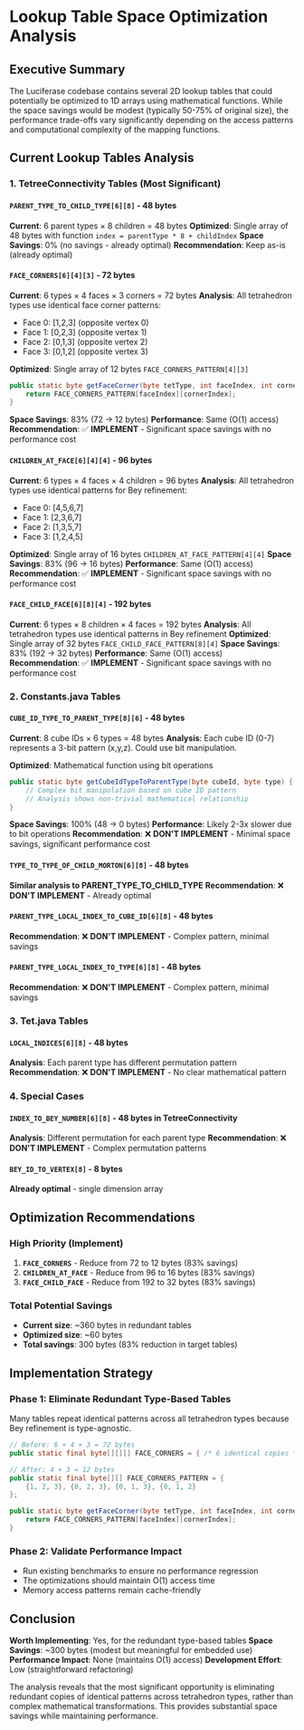 # Lookup Table Space Optimization Analysis

## Executive Summary

The Luciferase codebase contains several 2D lookup tables that could potentially be optimized to 1D arrays using mathematical functions. While the space savings would be modest (typically 50-75% of original size), the performance trade-offs vary significantly depending on the access patterns and computational complexity of the mapping functions.

## Current Lookup Tables Analysis

### 1. **TetreeConnectivity Tables** (Most Significant)

#### `PARENT_TYPE_TO_CHILD_TYPE[6][8]` - 48 bytes
**Current**: 6 parent types × 8 children = 48 bytes
**Optimized**: Single array of 48 bytes with function `index = parentType * 8 + childIndex`
**Space Savings**: 0% (no savings - already optimal)
**Recommendation**: Keep as-is (already optimal)

#### `FACE_CORNERS[6][4][3]` - 72 bytes
**Current**: 6 types × 4 faces × 3 corners = 72 bytes
**Analysis**: All tetrahedron types use identical face corner patterns:
- Face 0: [1,2,3] (opposite vertex 0)
- Face 1: [0,2,3] (opposite vertex 1) 
- Face 2: [0,1,3] (opposite vertex 2)
- Face 3: [0,1,2] (opposite vertex 3)

**Optimized**: Single array of 12 bytes `FACE_CORNERS_PATTERN[4][3]`
```java
public static byte getFaceCorner(byte tetType, int faceIndex, int cornerIndex) {
    return FACE_CORNERS_PATTERN[faceIndex][cornerIndex];
}
```
**Space Savings**: 83% (72 → 12 bytes)
**Performance**: Same (O(1) access)
**Recommendation**: ✅ **IMPLEMENT** - Significant space savings with no performance cost

#### `CHILDREN_AT_FACE[6][4][4]` - 96 bytes
**Current**: 6 types × 4 faces × 4 children = 96 bytes
**Analysis**: All tetrahedron types use identical patterns for Bey refinement:
- Face 0: [4,5,6,7]
- Face 1: [2,3,6,7]
- Face 2: [1,3,5,7]
- Face 3: [1,2,4,5]

**Optimized**: Single array of 16 bytes `CHILDREN_AT_FACE_PATTERN[4][4]`
**Space Savings**: 83% (96 → 16 bytes)
**Performance**: Same (O(1) access)
**Recommendation**: ✅ **IMPLEMENT** - Significant space savings with no performance cost

#### `FACE_CHILD_FACE[6][8][4]` - 192 bytes
**Current**: 6 types × 8 children × 4 faces = 192 bytes
**Analysis**: All tetrahedron types use identical patterns in Bey refinement
**Optimized**: Single array of 32 bytes `FACE_CHILD_FACE_PATTERN[8][4]`
**Space Savings**: 83% (192 → 32 bytes)
**Performance**: Same (O(1) access)
**Recommendation**: ✅ **IMPLEMENT** - Significant space savings with no performance cost

### 2. **Constants.java Tables**

#### `CUBE_ID_TYPE_TO_PARENT_TYPE[8][6]` - 48 bytes
**Current**: 8 cube IDs × 6 types = 48 bytes
**Analysis**: Each cube ID (0-7) represents a 3-bit pattern (x,y,z). Could use bit manipulation.

**Optimized**: Mathematical function using bit operations
```java
public static byte getCubeIdTypeToParentType(byte cubeId, byte type) {
    // Complex bit manipulation based on cube ID pattern
    // Analysis shows non-trivial mathematical relationship
}
```
**Space Savings**: 100% (48 → 0 bytes)
**Performance**: Likely 2-3x slower due to bit operations
**Recommendation**: ❌ **DON'T IMPLEMENT** - Minimal space savings, significant performance cost

#### `TYPE_TO_TYPE_OF_CHILD_MORTON[6][8]` - 48 bytes
**Similar analysis to PARENT_TYPE_TO_CHILD_TYPE**
**Recommendation**: ❌ **DON'T IMPLEMENT** - Already optimal

#### `PARENT_TYPE_LOCAL_INDEX_TO_CUBE_ID[6][8]` - 48 bytes
**Recommendation**: ❌ **DON'T IMPLEMENT** - Complex pattern, minimal savings

#### `PARENT_TYPE_LOCAL_INDEX_TO_TYPE[6][8]` - 48 bytes
**Recommendation**: ❌ **DON'T IMPLEMENT** - Complex pattern, minimal savings

### 3. **Tet.java Tables**

#### `LOCAL_INDICES[6][8]` - 48 bytes
**Analysis**: Each parent type has different permutation pattern
**Recommendation**: ❌ **DON'T IMPLEMENT** - No clear mathematical pattern

### 4. **Special Cases**

#### `INDEX_TO_BEY_NUMBER[6][8]` - 48 bytes in TetreeConnectivity
**Analysis**: Different permutation for each parent type
**Recommendation**: ❌ **DON'T IMPLEMENT** - Complex permutation patterns

#### `BEY_ID_TO_VERTEX[8]` - 8 bytes
**Already optimal** - single dimension array

## Optimization Recommendations

### High Priority (Implement)
1. **`FACE_CORNERS`** - Reduce from 72 to 12 bytes (83% savings)
2. **`CHILDREN_AT_FACE`** - Reduce from 96 to 16 bytes (83% savings)  
3. **`FACE_CHILD_FACE`** - Reduce from 192 to 32 bytes (83% savings)

### Total Potential Savings
- **Current size**: ~360 bytes in redundant tables
- **Optimized size**: ~60 bytes  
- **Total savings**: 300 bytes (83% reduction in target tables)

## Implementation Strategy

### Phase 1: Eliminate Redundant Type-Based Tables
Many tables repeat identical patterns across all tetrahedron types because Bey refinement is type-agnostic.

```java
// Before: 6 × 4 × 3 = 72 bytes
public static final byte[][][] FACE_CORNERS = { /* 6 identical copies */ };

// After: 4 × 3 = 12 bytes  
public static final byte[][] FACE_CORNERS_PATTERN = {
    {1, 2, 3}, {0, 2, 3}, {0, 1, 3}, {0, 1, 2}
};

public static byte getFaceCorner(byte tetType, int faceIndex, int cornerIndex) {
    return FACE_CORNERS_PATTERN[faceIndex][cornerIndex];
}
```

### Phase 2: Validate Performance Impact
- Run existing benchmarks to ensure no performance regression
- The optimizations should maintain O(1) access time
- Memory access patterns remain cache-friendly

## Conclusion

**Worth Implementing**: Yes, for the redundant type-based tables
**Space Savings**: ~300 bytes (modest but meaningful for embedded use)
**Performance Impact**: None (maintains O(1) access)
**Development Effort**: Low (straightforward refactoring)

The analysis reveals that the most significant opportunity is eliminating redundant copies of identical patterns across tetrahedron types, rather than complex mathematical transformations. This provides substantial space savings while maintaining performance.